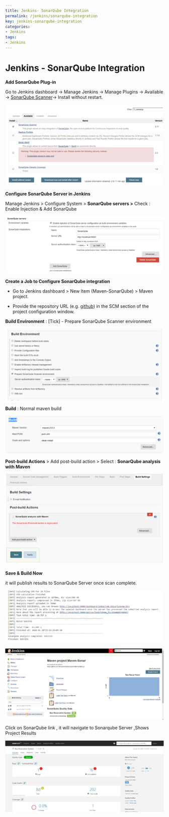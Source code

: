 ```yaml
---
title: Jenkins- SonarQube Integration
permalink: /jenkins/sonarqube-integration
key: jenkins-sonarqube-integration
categories:
- Jenkins
tags:
- Jenkins
---
```



Jenkins - SonarQube Integration
===============================

**Add SonarQube Plug-in**

Go to Jenkins dashboard -\> Manage Jenkins -\> Manage Plugins -\> Available -\>
[SonarQube Scanner](https://plugins.jenkins.io/sonar)-\> Install without
restart.

![](media/7e915c5c71451dd0486d13b2cca08320.png)

**Configure SonarQube Server in Jenkins**

Manage Jenkins \> Configure System \> **SonarQube servers \>** Check : Enable
Injection & Add SonarQube

![](media/0de98b1e012db93e8aea30cd74e8e60a.png)

**Create a Job to Configure SonarQube integration**

-   Go to Jenkins dashboard \> New Item (Maven-SonarQube) \> Maven project.

-   Provide the repository URL (e.g.
    [github](https://github.com/shivajivarma/bus-reservation-system)) in the SCM
    section of the project configuration window.

**Build Environment** : [Tick] - Prepare SonarQube Scanner environment

![](media/25c97aeb30f73dfd89288896bd12baf9.png)

**Build** : Normal maven build

![](media/dbdaf5e06fadc306ff4ac17146eb7938.png)

**Post-build Actions** \> Add post-build action \> Select : **SonarQube analysis
with Maven**

![](media/70efbdce136e580139a48974d2d9a52a.png)

**Save & Build Now**

it will publish results to SonarQube Server once scan complete.

![](media/e06a38cb549b71dadd549a18c76d6c36.png)

![](media/7b9c77d0238abe485a60917e54ea0f75.png)

Click on SonarQube link , it will navigate to Sonarqube Server ,Shows Project
Results

![](media/e10c1cf77b37c6c9d2ed8c9d57bebef3.png)
